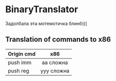 # BinaryTranslator
Задолбала эта мотемотичка блинб(((

## Translation of commands to x86

| Origin cmd     | x86      |  
| ------         | :---------------: | 
| push imm       | аа сложна                 |  
| push reg  | ууу сложна              |
